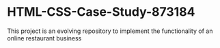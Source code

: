 # HTML-CSS-Case-Study-873184
This project is an evolving repository to implement the functionality of an online restaurant business
